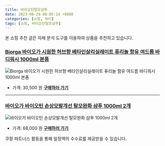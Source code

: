 ```yaml
---
title: 바이오틴탈모샴푸
date: 2023-08-29 00:05:14 +0800
categories: [쇼핑, 뷰티]
tags: [쇼핑, 바이오틴탈모샴푸]
---
```

본 쇼핑 추천 글은 자체 분석 도구를 이용하여 상품을 추천하고 있습니다.
### [Biorga 바이오가 시원한 허브향 베타인살리실레이트 퓨리놀 함유 여드름 바디워시 1000ml  본품](https://link.coupang.com/re/AFFSDP?lptag=AF1030537&pageKey=7310633708&itemId=18727945424&vendorItemId=85741416429&traceid=V0-153-d8e3ec6ced91f46b&requestid=20230907000514136243892077&token=31850C%7CGM)
![Biorga 바이오가 시원한 허브향 베타인살리실레이트 퓨리놀 함유 여드름 바디워시 1000ml  본품](https://ads-partners.coupang.com/image1/55fXILYLF5gYbQHh5weUDk7zP5QFBpEkhCX4fUoMTBKLpriBbMeZWRiUswAH9A7zV6O3OVTHP7SnkySNsP3igpPFKDSWkqvwErv1uxcs3q4dTvWbV0UBx4FByjk4Jk74dPh71WNEQp5JJQYgr-WZFI2hS3y8IjSJpW-A46Q8zKUqB3zsz2oD5YDwNOAALEhbSto0Fm31eW_SUcZE6lTDbpC7RYelX1z59a42O_M-WYy7HsuJX-_D2QntDr51IkmaplI03MMikSU57eiNZJeD67yrdty06qcMWkVQedU6AnU=)
- 가격: 30,500 원
[**구매하러 가기**](https://link.coupang.com/re/AFFSDP?lptag=AF1030537&pageKey=7310633708&itemId=18727945424&vendorItemId=85741416429&traceid=V0-153-d8e3ec6ced91f46b&requestid=20230907000514136243892077&token=31850C%7CGM)
---
### [바이오가 바이오틴 손상모발개선 탈모완화 샴푸 1000ml 2개](https://link.coupang.com/re/AFFSDP?lptag=AF1030537&pageKey=7310633708&itemId=19758073084&vendorItemId=86994666538&traceid=V0-153-d8e3ec6ced91f46b&requestid=20230907000514136243892077&token=31850C%7CGM)
![바이오가 바이오틴 손상모발개선 탈모완화 샴푸 1000ml 2개](https://ads-partners.coupang.com/image1/FQtJlcGX_w-qCcGiFTDA4AMbvQ0W7tmW8pwfkMY3WrflD5uSsXGiE_fh6mmKIxrIsngG-5FZYoejlGikOLpcMGofNeD_nfXvh_MSYpRt3YEFoFjSE8PHWSXS9GzcYKsof_oC6Kk6EeY9K3r7atmTT5E1NlwRBn8yT8Pueo63_wzJj--S5ZugMj1qHZEE1DAiCImN-7Ip_H7QywhNtmwR3RU5aQfP-CMy-IuzuxPirfmxySQ5wMNyINd1YgDiHVkQcIb9_gf1w2D7ux5O4Fos00XRWGaX4OGdGjHYaN2YJg==)
- 가격: 68,000 원
[**구매하러 가기**](https://link.coupang.com/re/AFFSDP?lptag=AF1030537&pageKey=7310633708&itemId=19758073084&vendorItemId=86994666538&traceid=V0-153-d8e3ec6ced91f46b&requestid=20230907000514136243892077&token=31850C%7CGM)


쿠팡 파트너스 활동을 통해 일정액의 수수료를 제공받을 수 있습니다.
